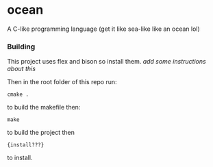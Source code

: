 # ocean
A C-like programming language (get it like sea-like like an ocean lol)

### Building
This project uses flex and bison so install them. _add some instructions about this_

Then in the root folder of this repo run:

```cmake .```

to build the makefile then:

```make```

to build the project then

```{install???}```

to install.

